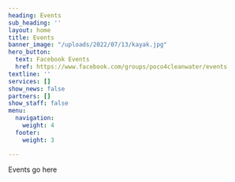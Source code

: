 ```yaml
---
heading: Events
sub_heading: ''
layout: home
title: Events
banner_image: "/uploads/2022/07/13/kayak.jpg"
hero_button:
  text: Facebook Events
  href: https://www.facebook.com/groups/poco4cleanwater/events
textline: ''
services: []
show_news: false
partners: []
show_staff: false
menu:
  navigation:
    weight: 4
  footer:
    weight: 3

---
```

Events go here